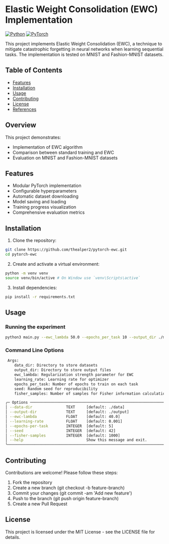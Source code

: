 # Elastic Weight Consolidation (EWC) Implementation

[![Python](https://img.shields.io/badge/Python-3.7%2B-blue)](https://www.python.org/)
[![PyTorch](https://img.shields.io/badge/PyTorch-1.8%2B-orange)](https://pytorch.org/)

This project implements Elastic Weight Consolidation (EWC), a technique to mitigate catastrophic forgetting in neural networks when learning sequential tasks. The implementation is tested on MNIST and Fashion-MNIST datasets.

## Table of Contents
- [Features](#features)
- [Installation](#installation)
- [Usage](#usage)
- [Contributing](#contributing)
- [License](#license)
- [References](#references)

## Overview

This project demonstrates:
- Implementation of EWC algorithm
- Comparison between standard training and EWC
- Evaluation on MNIST and Fashion-MNIST datasets

## Features

- Modular PyTorch implementation
- Configurable hyperparameters
- Automatic dataset downloading
- Model saving and loading
- Training progress visualization
- Comprehensive evaluation metrics

## Installation

1. Clone the repository:

```bash
git clone https://github.com/thealper2/pytorch-ewc.git
cd pytorch-ewc
```

2. Create and activate a virtual environment:

```bash
python -m venv venv
source venv/bin/active # On Window use `venv\Scripts\active`
```

3. Install dependencies:

```bash
pip install -r requirements.txt
```

## Usage

### Running the experiment

```bash
python3 main.py --ewc_lambda 50.0 --epochs_per_task 10 --output_dir ./my_results
```

### Command Line Options

```bash
 Args:     
    data_dir: Directory to store datasets     
    output_dir: Directory to store output files
    ewc_lambda: Regularization strength parameter for EWC     
    learning_rate: Learning rate for optimizer
    epochs_per_task: Number of epochs to train on each task     
    seed: Random seed for reproducibility
    fisher_samples: Number of samples for Fisher information calculation

╭─ Options ────────────────────────────────────────────────────────────────────────────────────────────────╮
│ --data-dir               TEXT     [default: ./data]                                                      │
│ --output-dir             TEXT     [default: ./output]                                                    │
│ --ewc-lambda             FLOAT    [default: 40.0]                                                        │
│ --learning-rate          FLOAT    [default: 0.001]                                                       │
│ --epochs-per-task        INTEGER  [default: 5]                                                           │
│ --seed                   INTEGER  [default: 42]                                                          │
│ --fisher-samples         INTEGER  [default: 1000]                                                        │
│ --help                            Show this message and exit.                                            │
╰──────────────────────────────────────────────────────────────────────────────────────────────────────────╯
```

## Contributing

Contributions are welcome! Please follow these steps:

1. Fork the repository
2. Create a new branch (git checkout -b feature-branch)
3. Commit your changes (git commit -am 'Add new feature')
4. Push to the branch (git push origin feature-branch)
5. Create a new Pull Request

## License

This project is licensed under the MIT License - see the LICENSE file for details.